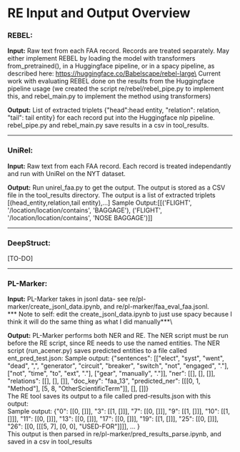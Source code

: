 # RE Input and Output Overview

### REBEL:

**Input:** Raw text from each FAA record. Records are treated separately.
May either implement REBEL by loading the model with transformers from_pretrained(), in a Huggingface pipeline, or in a spacy pipeline, as described here: https://huggingface.co/Babelscape/rebel-large\
Current work with evaluating REBEL done on the results from the Huggingface pipeline usage (we created the script re/rebel/rebel_pipe.py to implement this, and rebel_main.py to implement the method using transformers)

**Output:** List of extracted triplets {"head":head entity, "relation": relation, "tail": tail entity} for each record put into the Huggingface nlp pipeline. rebel_pipe.py and rebel_main.py save results in a csv in tool_results.

---

### UniRel:

**Input:** Raw text from each FAA record. Each record is treated independantly and run with UniRel on the NYT dataset.

**Output:** Run unirel_faa.py to get the output. The output is stored as a CSV file in the tool_results directory. The output is a list of extracted triplets [(head_entity,relation,tail entity),...]
Sample Output:[[('FLIGHT', '/location/location/contains', 'BAGGAGE'), ('FLIGHT', '/location/location/contains', 'NOSE BAGGAGE')]]

---

### DeepStruct:

[TO-DO]

---

### PL-Marker:

**Input:** PL-Marker takes in jsonl data- see re/pl-marker/create_jsonl_data.ipynb, and re/pl-marker/faa_eval_faa.jsonl.\
*** Note to self: edit the create_jsonl_data.ipynb to just use spacy because I think it will do the same thing as what I did manually***\

**Output:** PL-Marker performs both NER and RE. The NER script must be run before the RE script, since RE needs to use the named entities. The NER script (run_acener.py) saves predicted entities to a file called ent_pred_test.json:
Sample output: {"sentences": [["elect", "syst", "went", "dead", ",", "generator", "circuit", "breaker", "switch", "not", "engaged", "."], ["not", "time", "to", "ext", "."], ["gear", "manually", "."]], "ner": [[], [], []], "relations": [[], [], []], "doc_key": "faa_13", "predicted_ner": [[[0, 1, "Method"], [5, 8, "OtherScientificTerm"]], [], []]}\
The RE tool saves its output to a file called pred-results.json with this output:\
Sample output: {"0": [[0, []]], "3": [[1, []]], "7": [[0, []]], "9": [[1, []]], "10": [[1, []]], "11": [[0, []]], "13": [[0, []]], "17": [[0, []]], "19": [[1, []]], "25": [[0, []]], "26": [[0, [[[5, 7], [0, 0], "USED-FOR"]]]], ... }\
This output is then parsed in re/pl-marker/pred_results_parse.ipynb, and saved in a csv in tool_results
